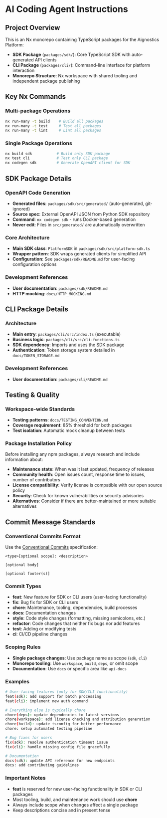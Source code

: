 # AI Coding Agent Instructions

## Project Overview

This is an Nx monorepo containing TypeScript packages for the Aignostics Platform:

- **SDK Package** (`packages/sdk/`): Core TypeScript SDK with auto-generated API clients
- **CLI Package** (`packages/cli/`): Command-line interface for platform interaction
- **Monorepo Structure**: Nx workspace with shared tooling and independent package publishing

## Key Nx Commands

### Multi-package Operations

```bash
nx run-many -t build    # Build all packages
nx run-many -t test     # Test all packages
nx run-many -t lint     # Lint all packages
```

### Single Package Operations

```bash
nx build sdk           # Build only SDK package
nx test cli            # Test only CLI package
nx codegen sdk         # Generate OpenAPI client for SDK
```

## SDK Package Details

### OpenAPI Code Generation

- **Generated files**: `packages/sdk/src/generated/` (auto-generated, git-ignored)
- **Source spec**: External OpenAPI JSON from Python SDK repository
- **Command**: `nx codegen sdk` - runs Docker-based generation
- **Never edit**: Files in `src/generated/` are automatically overwritten

### Core Architecture

- **Main SDK class**: `PlatformSDK` in `packages/sdk/src/platform-sdk.ts`
- **Wrapper pattern**: SDK wraps generated clients for simplified API
- **Configuration**: See `packages/sdk/README.md` for user-facing configuration options

### Development References

- **User documentation**: `packages/sdk/README.md`
- **HTTP mocking**: `docs/HTTP_MOCKING.md`

## CLI Package Details

### Architecture

- **Main entry**: `packages/cli/src/index.ts` (executable)
- **Business logic**: `packages/cli/src/cli-functions.ts`
- **SDK dependency**: Imports and uses the SDK package
- **Authentication**: Token storage system detailed in `docs/TOKEN_STORAGE.md`

### Development References

- **User documentation**: `packages/cli/README.md`

## Testing & Quality

### Workspace-wide Standards

- **Testing patterns**: `docs/TESTING_CONVENTION.md`
- **Coverage requirement**: 85% threshold for both packages
- **Test isolation**: Automatic mock cleanup between tests

### Package Installation Policy

Before installing any npm packages, always research and include information about:

- **Maintenance state**: When was it last updated, frequency of releases
- **Community health**: Open issues count, response time to issues, number of contributors
- **License compatibility**: Verify license is compatible with our open source policy
- **Security**: Check for known vulnerabilities or security advisories
- **Alternatives**: Consider if there are better-maintained or more suitable alternatives

## Commit Message Standards

### Conventional Commits Format

Use the [Conventional Commits](https://www.conventionalcommits.org/) specification:

```
<type>[optional scope]: <description>

[optional body]

[optional footer(s)]
```

### Commit Types

- **feat**: New feature for SDK or CLI users (user-facing functionality)
- **fix**: Bug fix for SDK or CLI users
- **chore**: Maintenance, tooling, dependencies, build processes
- **docs**: Documentation changes
- **style**: Code style changes (formatting, missing semicolons, etc.)
- **refactor**: Code changes that neither fix bugs nor add features
- **test**: Adding or modifying tests
- **ci**: CI/CD pipeline changes

### Scoping Rules

- **Single package changes**: Use package name as scope (`sdk`, `cli`)
- **Monorepo tooling**: Use `workspace`, `build`, `deps`, or omit scope
- **Documentation**: Use `docs` or specific area like `api-docs`

### Examples

```bash
# User-facing features (only for SDK/CLI functionality)
feat(sdk): add support for batch processing
feat(cli): implement new auth command

# Everything else is typically chore
chore(deps): update dependencies to latest versions
chore(workspace): add license checking and attribution generation
chore(build): update tsconfig for better performance
chore: setup automated testing pipeline

# Bug fixes for users
fix(sdk): resolve authentication timeout issue
fix(cli): handle missing config file gracefully

# Documentation
docs(sdk): update API reference for new endpoints
docs: add contributing guidelines
```

### Important Notes

- **feat** is reserved for new user-facing functionality in SDK or CLI packages
- Most tooling, build, and maintenance work should use **chore**
- Always include scope when changes affect a single package
- Keep descriptions concise and in present tense

